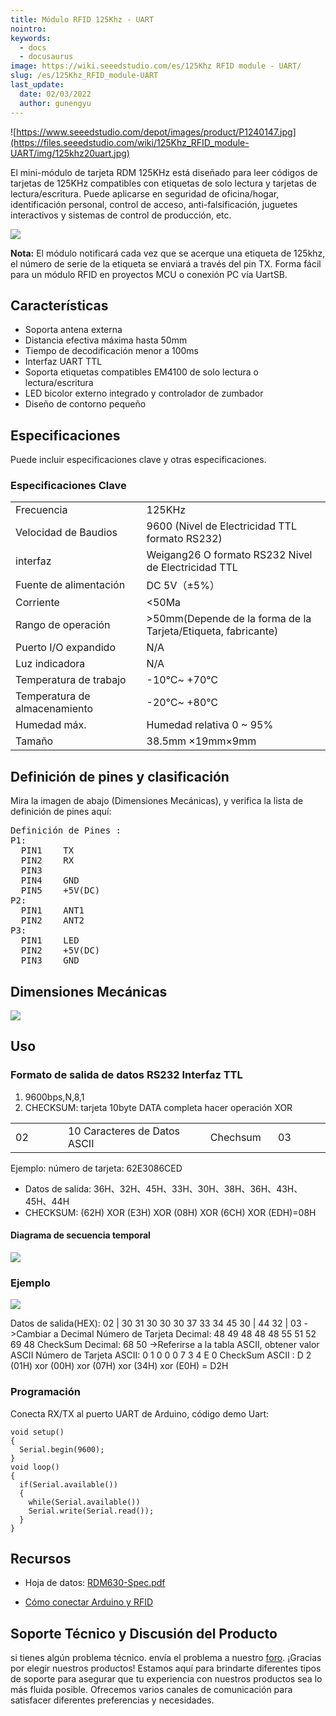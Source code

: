 ```yaml
---
title: Módulo RFID 125Khz - UART
nointro:
keywords:
  - docs
  - docusaurus
image: https://wiki.seeedstudio.com/es/125Khz RFID module - UART/
slug: /es/125Khz_RFID_module-UART
last_update:
  date: 02/03/2022
  author: gunengyu
---
```

![https://www.seeedstudio.com/depot/images/product/P1240147.jpg](https://files.seeedstudio.com/wiki/125Khz_RFID_module-UART/img/125khz20uart.jpg)

El mini-módulo de tarjeta RDM 125KHz está diseñado para leer códigos de tarjetas de 125KHz compatibles con etiquetas de solo lectura y tarjetas de lectura/escritura. Puede aplicarse en seguridad de oficina/hogar, identificación personal, control de acceso, anti-falsificación, juguetes interactivos y sistemas de control de producción, etc.

[![](https://files.seeedstudio.com/wiki/Seeed-WiKi/docs/images/300px-Get_One_Now_Banner-ragular.png)](https://www.seeedstudio.com/125Khz-RFID-module-UART-p-171.html)

**Nota:** El módulo notificará cada vez que se acerque una etiqueta de 125khz, el número de serie de la etiqueta se enviará a través del pin TX. Forma fácil para un módulo RFID en proyectos MCU o conexión PC vía UartSB.

##   Características

*   Soporta antena externa
*   Distancia efectiva máxima hasta 50mm
*   Tiempo de decodificación menor a 100ms
*   Interfaz UART TTL
*   Soporta etiquetas compatibles EM4100 de solo lectura o lectura/escritura
*   LED bicolor externo integrado y controlador de zumbador
*   Diseño de contorno pequeño

##   Especificaciones

Puede incluir especificaciones clave y otras especificaciones.

###   Especificaciones Clave

<table>
<tr>
<td width="300px">Frecuencia</td>
<td width="500px">125KHz</td>
</tr>
<tr>
<td>Velocidad de Baudios</td>
<td>9600 (Nivel de Electricidad TTL formato RS232)</td>
</tr>
<tr>
<td>interfaz</td>
<td>Weigang26 O formato RS232 Nivel de Electricidad TTL</td>
</tr>
<tr>
<td>Fuente de alimentación</td>
<td>DC 5V（±5%）</td>
</tr>
<tr>
<td>Corriente</td>
<td>&lt;50Ma</td>
</tr>
<tr>
<td>Rango de operación</td>
<td>&gt;50mm(Depende de la forma de la Tarjeta/Etiqueta, fabricante)</td>
</tr>
<tr>
<td>Puerto I/O expandido</td>
<td>N/A</td>
</tr>
<tr>
<td>Luz indicadora</td>
<td>N/A</td>
</tr>
<tr>
<td>Temperatura de trabajo</td>
<td>-10℃~ +70℃</td>
</tr>
<tr>
<td>Temperatura de almacenamiento</td>
<td>-20℃~ +80℃</td>
</tr>
<tr>
<td>Humedad máx.</td>
<td>Humedad relativa 0 ~ 95%</td>
</tr>
<tr>
<td>Tamaño</td>
<td>38.5mm ×19mm×9mm</td>
</tr>
</table>

##   Definición de pines y clasificación

Mira la imagen de abajo (Dimensiones Mecánicas), y verifica la lista de definición de pines aquí:

<pre>
Definición de Pines :
P1:
  PIN1    TX
  PIN2    RX
  PIN3
  PIN4    GND
  PIN5    +5V(DC)
P2:
  PIN1    ANT1
  PIN2    ANT2
P3:
  PIN1    LED
  PIN2    +5V(DC)
  PIN3    GND
</pre>

##   Dimensiones Mecánicas

![](https://files.seeedstudio.com/wiki/125Khz_RFID_module-UART/img/RFID-wiegand-dimen.JPG)

##   Uso

###   Formato de salida de datos RS232 Interfaz TTL

1.  9600bps,N,8,1
2.  CHECKSUM: tarjeta 10byte DATA completa hacer operación XOR
<table>
<tr>
<td width="100px">02</td>
<td width="300px">10 Caracteres de Datos ASCII</td>
<td width="100px">Chechsum</td>
<td width="100px">03</td>
</tr>
</table>

Ejemplo: número de tarjeta: 62E3086CED

*   Datos de salida: 36H、32H、45H、33H、30H、38H、36H、43H、45H、44H
*   CHECKSUM: (62H) XOR (E3H) XOR (08H) XOR (6CH) XOR (EDH)=08H

####   Diagrama de secuencia temporal

![](https://files.seeedstudio.com/wiki/125Khz_RFID_module-UART/img/RFID-wiegand-time-seq.JPG)

###   Ejemplo

![](https://files.seeedstudio.com/wiki/125Khz_RFID_module-UART/img/125k_RFID_uasge.JPG)

Datos de salida(HEX): 02 | 30 31 30 30 30 37 33 34 45 30 | 44 32 | 03
-&gt;Cambiar a Decimal
Número de Tarjeta Decimal: 48 49 48 48 48 55 51 52 69 48
CheckSum Decimal: 68 50
-&gt;Referirse a la tabla ASCII, obtener valor ASCII
Número de Tarjeta ASCII: 0 1 0 0 0 7 3 4 E 0
CheckSum ASCII : D 2
(01H) xor (00H) xor (07H) xor (34H) xor (E0H) = D2H

###   Programación

Conecta RX/TX al puerto UART de Arduino, código demo Uart:
```
void setup()
{
  Serial.begin(9600);
}
void loop()
{
  if(Serial.available())
  {
    while(Serial.available())
    Serial.write(Serial.read());
  }
}
```

##   Recursos

*   Hoja de datos: [RDM630-Spec.pdf](https://files.seeedstudio.com/wiki/125Khz_RFID_module-UART/res/RDM630-Spec.pdf)

*   [Cómo conectar Arduino y RFID](https://www.instructables.com/id/Arduino-and-RFID-from-seeedstudio/)

## Soporte Técnico y Discusión del Producto
si tienes algún problema técnico. envía el problema a nuestro [foro](http://forum.seeedstudio.com/). 
¡Gracias por elegir nuestros productos! Estamos aquí para brindarte diferentes tipos de soporte para asegurar que tu experiencia con nuestros productos sea lo más fluida posible. Ofrecemos varios canales de comunicación para satisfacer diferentes preferencias y necesidades.

<div class="button_tech_support_container">
<a href="https://forum.seeedstudio.com/" class="button_forum"></a> 
<a href="https://www.seeedstudio.com/contacts" class="button_email"></a>
</div>

<div class="button_tech_support_container">
<a href="https://discord.gg/eWkprNDMU7" class="button_discord"></a> 
<a href="https://github.com/Seeed-Studio/wiki-documents/discussions/69" class="button_discussion"></a>
</div>